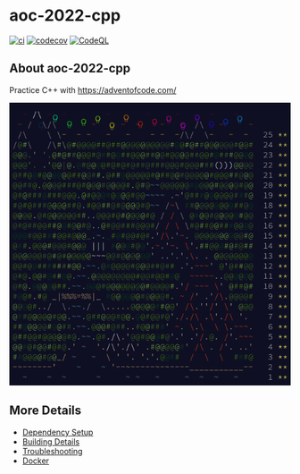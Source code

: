 # aoc-2022-cpp

[![ci](https://github.com/sukolenvo/aoc-2022-cpp/actions/workflows/ci.yml/badge.svg)](https://github.com/sukolenvo/aoc-2022-cpp/actions/workflows/ci.yml)
[![codecov](https://codecov.io/gh/sukolenvo/aoc-2022-cpp/branch/main/graph/badge.svg)](https://codecov.io/gh/sukolenvo/aoc-2022-cpp)
[![CodeQL](https://github.com/sukolenvo/aoc-2022-cpp/actions/workflows/codeql-analysis.yml/badge.svg)](https://github.com/sukolenvo/aoc-2022-cpp/actions/workflows/codeql-analysis.yml)

## About aoc-2022-cpp

Practice C++ with https://adventofcode.com/

![img.png](img.png)

## More Details

 * [Dependency Setup](README_dependencies.md)
 * [Building Details](README_building.md)
 * [Troubleshooting](README_troubleshooting.md)
 * [Docker](README_docker.md)

